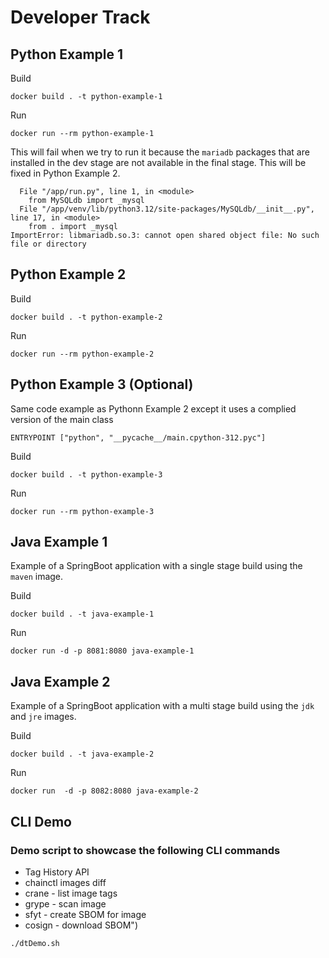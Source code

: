 # Developer Track


## Python Example 1

Build
```
docker build . -t python-example-1
```

Run 
```
docker run --rm python-example-1
```

This will fail when we try to run it because the `mariadb` packages that are installed in the dev stage are not available in the final stage.  This will be fixed in Python Example 2.

```
  File "/app/run.py", line 1, in <module>
    from MySQLdb import _mysql
  File "/app/venv/lib/python3.12/site-packages/MySQLdb/__init__.py", line 17, in <module>
    from . import _mysql
ImportError: libmariadb.so.3: cannot open shared object file: No such file or directory
```

## Python Example 2

Build
```
docker build . -t python-example-2
```

Run 
```
docker run --rm python-example-2
```

## Python Example 3 (Optional)

Same code example as Pythonn Example 2 except it uses a complied version of the main class

```
ENTRYPOINT ["python", "__pycache__/main.cpython-312.pyc"]
```

Build
```
docker build . -t python-example-3
```

Run 
```
docker run --rm python-example-3
```

## Java Example 1

Example of a SpringBoot application with a single stage build using the `maven` image.

Build
```
docker build . -t java-example-1
```

Run
```
docker run -d -p 8081:8080 java-example-1
```

## Java Example 2

Example of a SpringBoot application with a multi stage build using the `jdk` and `jre` images.

Build
```
docker build . -t java-example-2
```

Run
```
docker run  -d -p 8082:8080 java-example-2
```


## CLI Demo

### Demo script to showcase the following CLI commands

* Tag History API
* chainctl images diff
* crane - list image tags
* grype - scan image
* sfyt - create SBOM for image
* cosign - download SBOM")


```
./dtDemo.sh
```

